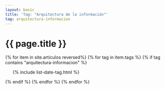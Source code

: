 ```yaml
---
layout: basic
title: 'Tag: "Arquitectura de la información"'
tag: arquitectura-informacion
---
```


<h1>{{ page.title }}</h1>

{% for item in site.articulos reversed%}
{% for tag in item.tags %}
{% if tag contains "arquitectura-informacion" %}
<ul>
    {% include list-date-tag.html %}
</ul>
{% endif %}
{% endfor %}
{% endfor %}